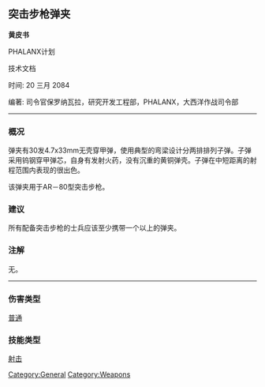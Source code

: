## 突击步枪弹夹

**黄皮书**

PHALANX计划

技术文档

时间: 20 三月 2084

编著: 司令官保罗纳瓦拉，研究开发工程部，PHALANX，大西洋作战司令部

------------------------------------------------------------------------

### 概况

弹夹有30发4.7x33mm无壳穿甲弹，使用典型的弯梁设计分两排排列子弹。子弹采用钨钢穿甲弹芯，自身有发射火药，没有沉重的黄铜弹壳。子弹在中短距离的射程范围内表现的很出色。

该弹夹用于AR－80型突击步枪。

### 建议

所有配备突击步枪的士兵应该至少携带一个以上的弹夹。

### 注解

无。

------------------------------------------------------------------------

### 伤害类型

[普通](伤害#普通 "wikilink")

### 技能类型

[射击](技能#射击 "wikilink")

[Category:General](Category:General "wikilink")
[Category:Weapons](Category:Weapons "wikilink")